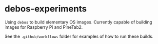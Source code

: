# debos-experiments

Using `debos` to build elementary OS images. Currently capable of building images for Raspberry Pi and PineTab2.

See the `.github/workflows` folder for examples of how to run these builds.
